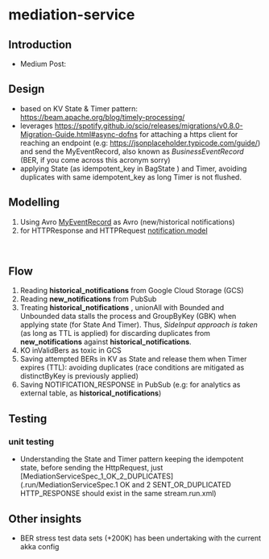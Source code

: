 # mediation-service

## Introduction

- Medium Post:

## Design
- based on KV State & Timer pattern: https://beam.apache.org/blog/timely-processing/
- leverages https://spotify.github.io/scio/releases/migrations/v0.8.0-Migration-Guide.html#async-dofns for attaching a
  https client for reaching an endpoint (e.g: https://jsonplaceholder.typicode.com/guide/) and send the MyEventRecord,
  also known as _BusinessEventRecord_ (BER, if
  you come across this acronym sorry)
- applying State (as idempotent_key in BagState ) and Timer, avoiding duplicates with same idempotent_key as long Timer
  is not flushed.

## Modelling

1. Using Avro [MyEventRecord](src/main/scala/com/db/myproject/mediation/avro/MyEventRecord.java) as Avro (new/historical
   notifications)
2. for HTTPResponse and HTTPRequest [notification.model](src/main/scala/com/db/myproject/mediation/notification/model)

<br />

## Flow

1. Reading **historical_notifications** from Google Cloud Storage (GCS)
2. Reading **new_notifications** from PubSub
3. Treating **historical_notifications** , unionAll with Bounded and Unbounded data stalls the process and GroupByKey
   (GBK) when applying state (for State And Timer).
   Thus, _SideInput approach is taken_ (as long as TTL is applied) for discarding duplicates from **new_notifications**
   against **historical_notifications**.
4. KO inValidBers as toxic in GCS
5. Saving attempted BERs in KV as State and release them when Timer expires (TTL): avoiding duplicates (race conditions
   are mitigated as distinctByKey is previously applied)
6. Saving NOTIFICATION_RESPONSE in PubSub (e.g: for analytics as external table, as **historical_notifications**)
   <br />

## Testing
### unit testing

- Understanding the State and Timer pattern keeping the idempotent state, before sending the HttpRequest,
  just [MediationServiceSpec_1_OK_2_DUPLICATES](.run/MediationServiceSpec.1 OK and 2 SENT_OR_DUPLICATED HTTP_RESPONSE should exist in the same stream.run.xml)
  <br />

## Other insights

- BER stress test data sets (+200K) has been undertaking with the current akka config
  <br />

